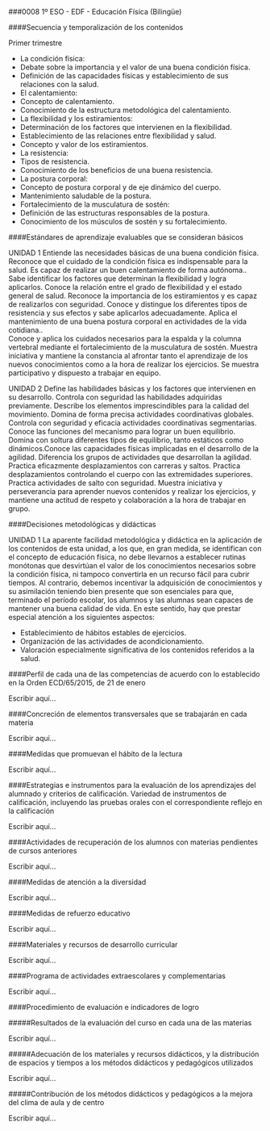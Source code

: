###0008 1º ESO - EDF - Educación Física  (Bilingüe)

####Secuencia y temporalización de los contenidos

Primer trimestre

-  La condición física:
-  Debate sobre la importancia y el valor de una buena condición física.
-  Definición de las capacidades físicas y establecimiento de sus relaciones con la salud.
-  El calentamiento:
-  Concepto de calentamiento.
-  Conocimiento de la estructura metodológica del calentamiento.
-  La flexibilidad y los estiramientos:
-  Determinación de los factores que intervienen en la flexibilidad.
-  Establecimiento de las relaciones entre flexibilidad y salud.
-  Concepto y valor de los estiramientos.
-  La resistencia:
-  Tipos de resistencia.
-  Conocimiento de los beneficios de una buena resistencia.
-  La postura corporal:
-  Concepto de postura corporal y de eje dinámico del cuerpo.
-  Mantenimiento saludable de la postura.
-  Fortalecimiento de la musculatura de sostén:
-  Definición de las estructuras responsables de la postura.
-  Conocimiento de los músculos de sostén y su fortalecimiento.


####Estándares de aprendizaje evaluables que se consideran básicos

 UNIDAD 1
 Entiende las necesidades básicas de una buena condición física.
 Reconoce que el cuidado de la condición física es indispensable para la salud.
 Es capaz de realizar un buen calentamiento de forma autónoma..  
 Sabe identificar los factores que determinan la flexibilidad y logra aplicarlos.
 Conoce la relación entre el grado de flexibilidad y el estado general de salud.
 Reconoce la importancia de los estiramientos y es capaz de realizarlos con seguridad.
 Conoce y distingue los diferentes tipos de resistencia y sus efectos y sabe aplicarlos adecuadamente.
 Aplica el mantenimiento de una buena postura corporal en actividades de la vida cotidiana..  
 Conoce y aplica los cuidados necesarios para la espalda y la columna vertebral mediante el fortalecimiento de la musculatura de sostén.
 Muestra iniciativa y mantiene la constancia al afrontar tanto el aprendizaje de los nuevos conocimientos como a la hora de realizar los ejercicios.
 Se muestra participativo y dispuesto a trabajar en equipo.
 
 UNIDAD 2
 Define las habilidades básicas y los factores que intervienen en su desarrollo.
 Controla con seguridad las habilidades adquiridas previamente.
 Describe los elementos imprescindibles para la calidad del movimiento. Domina de forma precisa actividades coordinativas globales. 
 Controla con seguridad y eficacia actividades coordinativas segmentarias.
 Conoce las funciones del mecanismo para lograr un buen equilibrio.
 Domina con soltura diferentes tipos de equilibrio, tanto estáticos como dinámicos.Conoce las capacidades físicas implicadas en el desarrollo de la agilidad. 
 Diferencia los grupos de  actividades que desarrollan la agilidad.
 Practica eficazmente desplazamientos con carreras y saltos. 
 Practica desplazamientos controlando el cuerpo con las extremidades superiores.
 Practica actividades de salto con seguridad.
 Muestra iniciativa y perseverancia para aprender nuevos contenidos y realizar los ejercicios, y mantiene una actitud de respeto y colaboración a la hora de trabajar en grupo. 


####Decisiones metodológicas y didácticas

UNIDAD 1
La aparente facilidad metodológica y didáctica en la aplicación de los contenidos de esta unidad, a los que, en gran medida, se identifican con el concepto de educación física, no debe llevarnos a establecer rutinas monótonas que desvirtúan el valor de los conocimientos necesarios sobre la condición física, ni tampoco convertirla en un recurso fácil para cubrir tiempos. Al contrario, debemos incentivar la adquisición de conocimientos y su asimilación teniendo bien presente que son esenciales para que, terminado el período escolar, los alumnos y las alumnas sean capaces de mantener una buena calidad de vida.
En este sentido, hay que prestar especial atención a los siguientes aspectos:
-  Establecimiento de hábitos estables de ejercicios.
-  Organización de las actividades de acondicionamiento.
-  Valoración especialmente significativa de los contenidos referidos a la salud.

####Perfil de cada una de las competencias de acuerdo con lo establecido en la Orden ECD/65/2015, de 21 de enero

Escribir aquí...

####Concreción de elementos transversales que se trabajarán en cada materia

Escribir aquí...

####Medidas que promuevan el hábito de la lectura

Escribir aquí...

####Estrategias e instrumentos para la evaluación de los aprendizajes del alumnado y criterios de calificación. Variedad de instrumentos de calificación, incluyendo las pruebas orales con el correspondiente reflejo en la calificación

Escribir aquí...

####Actividades de recuperación de los alumnos con materias pendientes de cursos anteriores

Escribir aquí...

####Medidas de atención a la diversidad

Escribir aquí...

####Medidas de refuerzo educativo

Escribir aquí...

####Materiales y recursos de desarrollo curricular

Escribir aquí...

####Programa de actividades extraescolares y complementarias

Escribir aquí...

####Procedimiento de evaluación e indicadores de logro

#####Resultados de la evaluación del curso en cada una de las materias

Escribir aquí...

#####Adecuación de los materiales y recursos didácticos, y la distribución de espacios y tiempos a los métodos didácticos y pedagógicos utilizados

Escribir aquí...

#####Contribución de los métodos didácticos y pedagógicos a la mejora del clima de aula y de centro

Escribir aquí...
